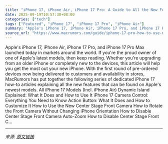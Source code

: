 ```yaml
---
title: "iPhone 17, iPhone Air, iPhone 17 Pro: A Guide to All the New Features"
date: 2025-09-19T10:57:38+08:00
categories: ["tech"]
tags: ["Featured", "iPhone 17", "iPhone 17 Pro", "iPhone Air"]
summary: "Apple's iPhone 17, iPhone Air, iPhone 17 Pro, and iPhone 17 Pro Max launched today in markets around the world. If you're the proud owner of one of Apple's latest models, then keep reading. Whether yo"
source_url: "https://www.macrumors.com/guide/iphone-17-pro-how-to-use-new-features/"
---
```


Apple's iPhone 17, iPhone Air, iPhone 17 Pro, and iPhone 17 Pro Max launched today in markets around the world. If you're the proud owner of one of Apple's latest models, then keep reading. Whether you're upgrading from an older iPhone or completely new to the devices, this article will help you get the most out your new iPhone. With the first round of pre-ordered devices now being delivered to customers and availability in stores, MacRumors has put together the following series of dedicated iPhone 17 how-to articles explaining all the new features that can be found on Apple's newest models. All iPhone 17 Models (Incl. iPhone Air) Dynamic Island Explained: What It Does and How to Use It iPhone 17 Camera Control: Everything You Need to Know Action Button: What It Does and How to Customize It How to Use the New Center Stage Front Camera How to Rotate the Front Camera Without Changing iPhone Orientation How to Disable Center Stage Front Camera Auto-Zoom How to Disable Center Stage Front C...

---

*来源: [原文链接](https://www.macrumors.com/guide/iphone-17-pro-how-to-use-new-features/)*
